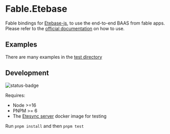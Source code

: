 # Fable.Etebase

Fable bindings for [Etebase-js](https://github.com/etesync/etebase-js), to use the end-to-end BAAS from fable apps. Please refer to the [official documentation](https://docs.etebase.com/) on how to use.

## Examples

There are many examples in the [test directory](https://github.com/kaeedo/Fable.Etebase/tree/main/test/Fable.Etebase.Tests)

## Development

![status-badge](https://ci.codeberg.org/api/badges/CubeOfShame/Fable.Etebase/status.svg)

Requires:

- Node >=16
- PNPM >= 6
- The [Etesync server](https://github.com/etesync/server/#testing) docker image for testing

Run `pnpm install` and then `pnpm test`
